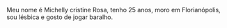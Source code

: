 Meu nome é Michelly cristine Rosa, tenho 25 anos, moro em Florianópolis, sou lésbica e gosto de jogar baralho.
